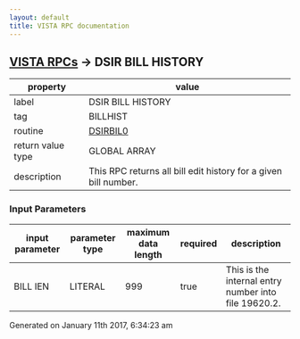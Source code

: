 ```yaml
---
layout: default
title: VISTA RPC documentation
---
```




## [VISTA RPCs](TableOfContent.md) &#8594; DSIR BILL HISTORY 

 property | value 
--- | --- 
 label | DSIR BILL HISTORY
 tag | BILLHIST
 routine | [DSIRBIL0](http://code.osehra.org/dox/Routine_DSIRBIL0_source.html)
 return value type | GLOBAL ARRAY
 description | This RPC returns all bill edit history for a given bill number.

### Input Parameters

| input parameter | parameter type | maximum data length | required | description | 
| --- | --- | --- | --- | --- | 
| BILL IEN | LITERAL | 999 | true | This is the internal entry number into file 19620.2. | 




Generated on January 11th 2017, 6:34:23 am